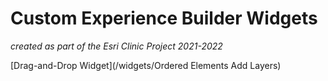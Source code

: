 # Custom Experience Builder Widgets
_created as part of the Esri Clinic Project 2021-2022_

[Drag-and-Drop Widget](/widgets/Ordered Elements Add Layers)

